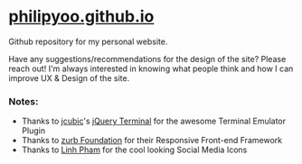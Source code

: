 # [philipyoo.github.io](http://philipyoo.github.io)

Github repository for my personal website.

Have any suggestions/recommendations for the design of the site? Please reach out! I'm always interested in knowing what people think and how I can improve UX & Design of the site.


### Notes:

+ Thanks to [jcubic](https://github.com/jcubic)'s [jQuery Terminal](http://terminal.jcubic.pl/) for the awesome Terminal Emulator Plugin
+ Thanks to [zurb Foundation](foundation.zurb.com) for their Responsive Front-end Framework
+ Thanks to [Linh Pham](http://linhpham.me/) for the cool looking Social Media Icons
